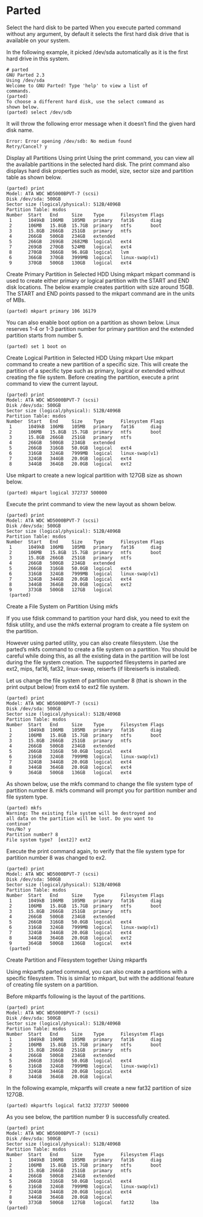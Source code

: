 # Parted

Select the hard disk to be parted
When you execute parted command without any argument, by default it selects the first hard disk drive that is available on your system.

In the following example, it picked /dev/sda automatically as it is the first hard drive in this system.
```
# parted
GNU Parted 2.3
Using /dev/sda
Welcome to GNU Parted! Type 'help' to view a list of
commands.
(parted)
To choose a different hard disk, use the select command as
shown below.
(parted) select /dev/sdb
```

It will throw the following error message when it doesn’t find the given hard disk name.
```
Error: Error opening /dev/sdb: No medium found
Retry/Cancel? y
```

Display all Partitions Using print
Using the print command, you can view all the available partitions in the selected hard disk. The print command also displays hard disk properties such as model, size, sector size and partition table as shown below.

```
(parted) print
Model: ATA WDC WD5000BPVT-7 (scsi)
Disk /dev/sda: 500GB
Sector size (logical/physical): 512B/4096B
Partition Table: msdos
Number  Start   End     Size    Type      Filesystem Flags
 1      1049kB  106MB   105MB   primary   fat16      diag
 2      106MB   15.8GB  15.7GB  primary   ntfs       boot
 3      15.8GB  266GB   251GB   primary   ntfs
 4      266GB   500GB   234GB   extended
 5      266GB   269GB   2682MB  logical   ext4
 7      269GB   270GB   524MB   logical   ext4 
 8      270GB   366GB   96.8GB  logical   lvm
 6      366GB   370GB   3999MB  logical   linux-swap(v1)
 9      370GB   500GB   130GB   logical   ext4
```

Create Primary Partition in Selected HDD Using mkpart
mkpart command is used to create either primary or logical partition with the START and END disk locations. The below example creates partition with size around 15GB. The START and END points passed to the mkpart command are in the units of MBs.
```
(parted) mkpart primary 106 16179
```
You can also enable boot option on a partition as shown below. Linux reserves 1-4 or 1-3 partition number for primary partition and the extended partition starts from number 5.
```
(parted) set 1 boot on
```

Create Logical Partition in Selected HDD Using mkpart
Use mkpart command to create a new partition of a specific size. This will create the partition of a specific type such as primary, logical or extended without creating the file system.
Before creating the partition, execute a print command to view the current layout.
```
(parted) print
Model: ATA WDC WD5000BPVT-7 (scsi)
Disk /dev/sda: 500GB
Sector size (logical/physical): 512B/4096B
Partition Table: msdos
Number  Start   End     Size    Type      Filesystem Flags
 1      1049kB  106MB   105MB   primary   fat16      diag
 2      106MB   15.8GB  15.7GB  primary   ntfs       boot
 3      15.8GB  266GB   251GB   primary   ntfs
 4      266GB   500GB   234GB   extended
 5      266GB   316GB   50.0GB  logical   ext4
 6      316GB   324GB   7999MB  logical   linux-swap(v1)
 7      324GB   344GB   20.0GB  logical   ext4
 8      344GB   364GB   20.0GB  logical   ext2
```
Use mkpart to create a new logical partition with 127GB size as shown below.
```
(parted) mkpart logical 372737 500000
```

Execute the print command to view the new layout as shown below.
```
(parted) print
Model: ATA WDC WD5000BPVT-7 (scsi)
Disk /dev/sda: 500GB
Sector size (logical/physical): 512B/4096B
Partition Table: msdos
Number  Start   End     Size    Type      Filesystem Flags
 1      1049kB  106MB   105MB   primary   fat16      diag
 2      106MB   15.8GB  15.7GB  primary   ntfs       boot
 3      15.8GB  266GB   251GB   primary   ntfs
 4      266GB   500GB   234GB   extended
 5      266GB   316GB   50.0GB  logical   ext4
 6      316GB   324GB   7999MB  logical   linux-swap(v1)
 7      324GB   344GB   20.0GB  logical   ext4
 8      344GB   364GB   20.0GB  logical   ext2
 9      373GB   500GB   127GB   logical
 (parted)
 ```

Create a File System on Partition Using mkfs

If you use fdisk command to partition your hard disk, you need to exit the fdisk utility, and use the mkfs external program to create a file system on the partition.

However using parted utility, you can also create filesystem. Use the parted’s mkfs command to create a file system on a partition. You should be careful while doing this, as all the existing data in the partition will be lost during the file system creation. The supported filesystems in parted are ext2, mips, fat16, fat32, linux-swap, reiserfs (if libreiserfs is installed).

Let us change the file system of partition number 8 (that is shown in the print output below) from ext4 to ext2 file system.
```
(parted) print
Model: ATA WDC WD5000BPVT-7 (scsi)
Disk /dev/sda: 500GB
Sector size (logical/physical): 512B/4096B
Partition Table: msdos
Number  Start   End     Size    Type      Filesystem Flags
 1      1049kB  106MB   105MB   primary   fat16      diag
 2      106MB   15.8GB  15.7GB  primary   ntfs       boot
 3      15.8GB  266GB   251GB   primary   ntfs
 4      266GB   500GB   234GB   extended
 5      266GB   316GB   50.0GB  logical   ext4
 6      316GB   324GB   7999MB  logical   linux-swap(v1)
 7      324GB   344GB   20.0GB  logical   ext4
 8      344GB   364GB   20.0GB  logical   ext4
 9      364GB   500GB   136GB   logical   ext4
```
As shown below, use the mkfs command to change the file system type of partition number 8. mkfs command will prompt you for partition number and file system type.
```
(parted) mkfs
Warning: The existing file system will be destroyed and
all data on the partition will be lost. Do you want to
continue?
Yes/No? y
Partition number? 8
File system type?  [ext2]? ext2
```

Execute the print command again, to verify that the file system type for partition number 8 was changed to ex2.
```
(parted) print
Model: ATA WDC WD5000BPVT-7 (scsi)
Disk /dev/sda: 500GB
Sector size (logical/physical): 512B/4096B
Partition Table: msdos
Number  Start   End     Size    Type      Filesystem Flags
 1      1049kB  106MB   105MB   primary   fat16      diag
 2      106MB   15.8GB  15.7GB  primary   ntfs       boot
 3      15.8GB  266GB   251GB   primary   ntfs
 4      266GB   500GB   234GB   extended
 5      266GB   316GB   50.0GB  logical   ext4
 6      316GB   324GB   7999MB  logical   linux-swap(v1)
 7      324GB   344GB   20.0GB  logical   ext4
 8      344GB   364GB   20.0GB  logical   ext2
 9      364GB   500GB   136GB   logical   ext4
 (parted)
 ```
Create Partition and Filesystem together Using mkpartfs

Using mkpartfs parted command, you can also create a partitions with a specific filesystem. This is similar to mkpart, but with the additional feature of creating file system on a partition.

Before mkpartfs following is the layout of the partitions.
```
(parted) print
Model: ATA WDC WD5000BPVT-7 (scsi)
Disk /dev/sda: 500GB
Sector size (logical/physical): 512B/4096B
Partition Table: msdos
Number  Start   End     Size    Type      Filesystem Flags
 1      1049kB  106MB   105MB   primary   fat16      diag
 2      106MB   15.8GB  15.7GB  primary   ntfs       boot
 3      15.8GB  266GB   251GB   primary   ntfs
 4      266GB   500GB   234GB   extended
 5      266GB   316GB   50.0GB  logical   ext4
 6      316GB   324GB   7999MB  logical   linux-swap(v1)
 7      324GB   344GB   20.0GB  logical   ext4
 8      344GB   364GB   20.0GB  logical
 ```
 
In the following example, mkpartfs will create a new fat32 partition of size 127GB.
```
(parted) mkpartfs logical fat32 372737 500000
```

As you see below, the partition number 9 is successfully created.
```
(parted) print
Model: ATA WDC WD5000BPVT-7 (scsi)
Disk /dev/sda: 500GB
Sector size (logical/physical): 512B/4096B
Partition Table: msdos
Number  Start   End     Size    Type      Filesystem Flags
 1      1049kB  106MB   105MB   primary   fat16      diag
 2      106MB   15.8GB  15.7GB  primary   ntfs       boot
 3      15.8GB  266GB   251GB   primary   ntfs
 4      266GB   500GB   234GB   extended
 5      266GB   316GB   50.0GB  logical   ext4
 6      316GB   324GB   7999MB  logical   linux-swap(v1)
 7      324GB   344GB   20.0GB  logical   ext4
 8      344GB   364GB   20.0GB  logical
 9      373GB   500GB   127GB   logical   fat32      lba
(parted)
```